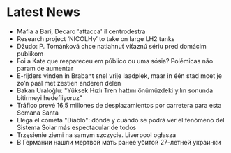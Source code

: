 # Latest News
-  Mafia a Bari, Decaro 'attacca' il centrodestra
-  Research project ‘NICOLHy’ to take on large LH2 tanks
-  Džudo: P. Tománková chce natiahnuť víťaznú sériu pred domácim publikom
-  Foi a Kate que reapareceu em público ou uma sósia? Polémicas não param de aumentar
-  E-rijders vinden in Brabant snel vrije laadplek, maar in één stad moet je zo’n paal met zestien anderen delen
-  Bakan Uraloğlu: "Yüksek Hızlı Tren hattını önümüzdeki yılın sonunda bitirmeyi hedefliyoruz"
-  Tráfico prevé 16,5 millones de desplazamientos por carretera para esta Semana Santa
-  Llega el cometa "Diablo": dónde y cuándo se podrá ver el fenómeno del Sistema Solar más espectacular de todos
-  Trzęsienie ziemi na samym szczycie. Liverpool ogłasza
-  В Германии нашли мертвой мать ранее убитой 27-летней украинки

